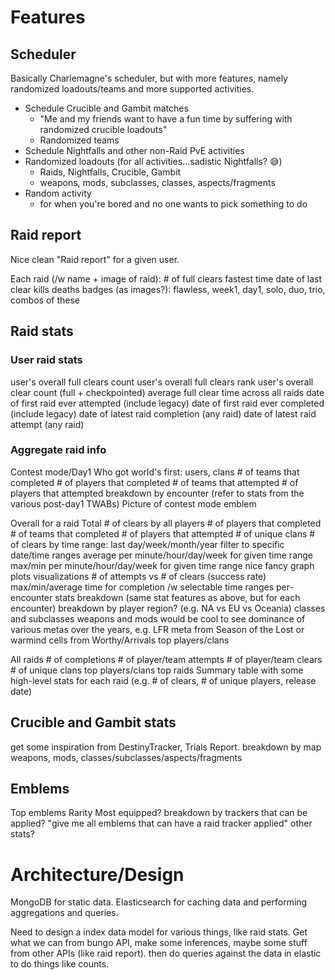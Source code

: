 # Features

## Scheduler
Basically Charlemagne's scheduler, but with more features, namely randomized loadouts/teams and more supported activities.

- Schedule Crucible and Gambit matches
  - "Me and my friends want to have a fun time by suffering with randomized crucible loadouts"
  - Randomized teams
- Schedule Nightfalls and other non-Raid PvE activities
- Randomized loadouts (for all activities...sadistic Nightfalls? :sweat_smile:)
  - Raids, Nightfalls, Crucible, Gambit
  - weapons, mods, subclasses, classes, aspects/fragments
- Random activity
  - for when you're bored and no one wants to pick something to do

## Raid report
Nice clean "Raid report" for a given user.

Each raid (/w name + image of raid):
    # of full clears
    fastest time
    date of last clear
    kills
    deaths
    badges (as images?): flawless, week1, day1, solo, duo, trio, combos of these

## Raid stats

### User raid stats
user's overall full clears count
user's overall full clears rank
user's overall clear count (full + checkpointed)
average full clear time across all raids
date of first raid ever attempted (include legacy)
date of first raid ever completed (include legacy)
date of latest raid completion (any raid)
date of latest raid attempt (any raid)

### Aggregate raid info
Contest mode/Day1
    Who got world's first: users, clans
    # of teams that completed
    # of players that completed
    # of teams that attempted
    # of players that attempted
    breakdown by encounter
    (refer to stats from the various post-day1 TWABs)
    Picture of contest mode emblem

Overall for a raid
    Total # of clears by all players
    # of players that completed
    # of teams that completed
    # of players that attempted
    # of unique clans
    # of clears by time range: last day/week/month/year
        filter to specific date/time ranges
        average per minute/hour/day/week for given time range
        max/min per minute/hour/day/week for given time range
        nice fancy graph plots visualizations
    # of attempts vs # of clears (success rate)
    max/min/average time for completion /w selectable time ranges
    per-encounter stats breakdown (same stat features as above, but for each encounter)
    breakdown by player region? (e.g. NA vs EU vs Oceania)
    classes and subclasses
    weapons and mods
        would be cool to see dominance of various metas over the years, e.g. LFR meta from Season of the Lost or warmind cells from Worthy/Arrivals
    top players/clans

All raids
    # of completions
    # of player/team attempts
    # of player/team clears
    # of unique clans
    top players/clans
    top raids
    Summary table with some high-level stats for each raid (e.g. # of clears, # of unique players, release date)

## Crucible and Gambit stats
get some inspiration from DestinyTracker, Trials Report.
breakdown by map
weapons, mods, classes/subclasses/aspects/fragments

## Emblems
Top emblems
Rarity
Most equipped?
breakdown by trackers that can be applied? "give me all emblems that can have a raid tracker applied"
other stats?




# Architecture/Design
MongoDB for static data.
Elasticsearch for caching data and performing aggregations and queries.

Need to design a index data model for various things, like raid stats. Get what we can from bungo API, make some inferences, maybe some stuff from other APIs (like raid report). then do queries against the data in elastic to do things like counts.
